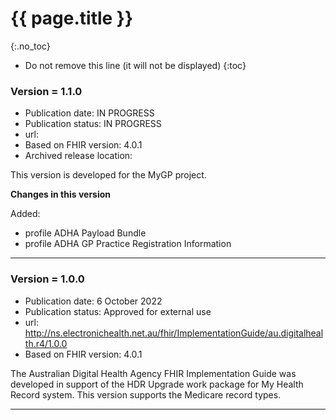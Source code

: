 # {{ page.title }}
{:.no_toc}
<!-- TOC  the css styling for this is \pages\assets\css\project.css under 'markdown-toc'-->
* Do not remove this line (it will not be displayed)
{:toc}


### Version = 1.1.0
- Publication date: IN PROGRESS
- Publication status: IN PROGRESS
- url: <TBD>
- Based on FHIR version: 4.0.1
- Archived release location: <TBD>

This version is developed for the MyGP project.

**Changes in this version**

Added:
- profile ADHA Payload Bundle
- profile ADHA GP Practice Registration Information

---

### Version = 1.0.0
- Publication date: 6 October 2022
- Publication status: Approved for external use
- url: <http://ns.electronichealth.net.au/fhir/ImplementationGuide/au.digitalhealth.r4/1.0.0>
- Based on FHIR version: 4.0.1 

The Australian Digital Health Agency FHIR Implementation Guide was developed in support of the HDR Upgrade work package for My Health Record system. This version supports the Medicare record types.

---